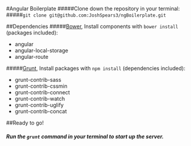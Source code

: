 #Angular Boilerplate
#####Clone down the repository in your terminal:
#####`git clone git@github.com:JoshSpears3/ngBoilerplate.git`

##Dependencies
#####[Bower](http://bower.io/), Install components with `bower install` (packages included):
 - angular
 - angular-local-storage
 - angular-route


#####[Grunt](http://gruntjs.com/), Install packages with `npm install` (dependencies included):
- grunt-contrib-sass
- grunt-contrib-cssmin
- grunt-contrib-connect
- grunt-contrib-watch
- grunt-contrib-uglify
- grunt-contrib-concat

##Ready to go!
##### Run the `grunt` command in your terminal to start up the server.

